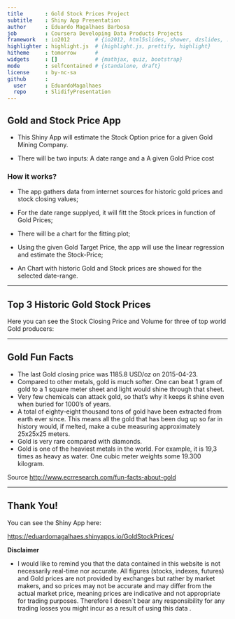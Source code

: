 ```yaml
---
title       : Gold Stock Prices Project
subtitle    : Shiny App Presentation
author      : Eduardo Magalhaes Barbosa
job         : Coursera Developing Data Products Projects
framework   : io2012        # {io2012, html5slides, shower, dzslides, ...}
highlighter : highlight.js  # {highlight.js, prettify, highlight}
hitheme     : tomorrow      # 
widgets     : []            # {mathjax, quiz, bootstrap}
mode        : selfcontained # {standalone, draft}
license     : by-nc-sa
github      :
  user      : EduardoMagalhaes
  repo      : SlidifyPresentation
---
```



## Gold and Stock Price App

* This Shiny App will estimate the Stock Option price for a given Gold Mining Company.

* There will be two inputs: A date range and a A given Gold Price cost

### How it works?

* The app gathers data from internet sources for historic gold prices and stock closing values;

* For the date range supplyed, it will fitt the Stock prices in function of Gold Prices;

* There will be a chart for the fitting plot;

* Using the given Gold Target Price, the app will use the linear regression and estimate the Stock-Price;

* An Chart with historic Gold and Stock prices are showed for the selected date-range.

---


## Top 3 Historic Gold Stock Prices

Here you can see the Stock Closing Price and Volume for three of top world Gold producers:



---

## Gold Fun Facts

* The last Gold closing price was 1185.8 USD/oz on 2015-04-23.
* Compared to other metals, gold is much softer. One can beat 1 gram of gold to a 1 square meter sheet and light would shine through that sheet.
* Very few chemicals can attack gold, so that’s why it keeps it shine even when buried for 1000’s of years.
* A total of eighty-eight thousand tons of gold have been extracted from earth ever since. This means all the gold that has been dug up so far in history would, if melted, make a cube measuring approximately 25x25x25 meters.
* Gold is very rare compared with diamonds.
* Gold is one of the heaviest metals in the world. For example, it is 19,3 times as heavy as water. One cubic meter weights some 19.300 kilogram.

Source http://www.ecrresearch.com/fun-facts-about-gold


---

## Thank You!


You can see the Shiny App here: 

https://eduardomagalhaes.shinyapps.io/GoldStockPrices/

<Strong>Disclaimer</Strong>

* I would like to remind you that the data contained in this website is not necessarily real-time nor accurate. All figures (stocks, indexes, futures) and Gold prices are not provided by exchanges but rather by market makers, and so prices may not be accurate and may differ from the actual market price, meaning prices are indicative and not appropriate for trading purposes. Therefore I doesn`t bear any responsibility for any trading losses you might incur as a result of using this data .

